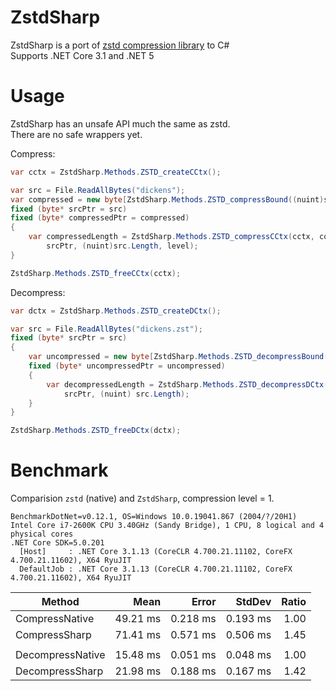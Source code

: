 # ZstdSharp
ZstdSharp is a port of [zstd compression library](https://github.com/facebook/zstd) to С#  
Supports .NET Core 3.1 and .NET 5

# Usage  

ZstdSharp has an unsafe API much the same as zstd.  
There are no safe wrappers yet.

Compress:

```c#
var cctx = ZstdSharp.Methods.ZSTD_createCCtx();

var src = File.ReadAllBytes("dickens");
var compressed = new byte[ZstdSharp.Methods.ZSTD_compressBound((nuint)src.Length)];
fixed (byte* srcPtr = src)
fixed (byte* compressedPtr = compressed)
{
    var compressedLength = ZstdSharp.Methods.ZSTD_compressCCtx(cctx, compressedPtr, (nuint)compressed.Length,
        srcPtr, (nuint)src.Length, level);
}

ZstdSharp.Methods.ZSTD_freeCCtx(cctx);
```

Decompress:
```c#
var dctx = ZstdSharp.Methods.ZSTD_createDCtx();

var src = File.ReadAllBytes("dickens.zst");
fixed (byte* srcPtr = src)
{
    var uncompressed = new byte[ZstdSharp.Methods.ZSTD_decompressBound(srcPtr, (nuint) src.Length)];
    fixed (byte* uncompressedPtr = uncompressed)
    {
        var decompressedLength = ZstdSharp.Methods.ZSTD_decompressDCtx(dctx, uncompressedPtr, (nuint) uncompressed.Length,
            srcPtr, (nuint) src.Length);
    }
}

ZstdSharp.Methods.ZSTD_freeDCtx(dctx);
```

# Benchmark

Comparision `zstd` (native) and `ZstdSharp`, compression level = 1.

```
BenchmarkDotNet=v0.12.1, OS=Windows 10.0.19041.867 (2004/?/20H1)
Intel Core i7-2600K CPU 3.40GHz (Sandy Bridge), 1 CPU, 8 logical and 4 physical cores
.NET Core SDK=5.0.201
  [Host]     : .NET Core 3.1.13 (CoreCLR 4.700.21.11102, CoreFX 4.700.21.11602), X64 RyuJIT
  DefaultJob : .NET Core 3.1.13 (CoreCLR 4.700.21.11102, CoreFX 4.700.21.11602), X64 RyuJIT
```

|           Method |     Mean |    Error |   StdDev | Ratio |
|----------------- |---------:|---------:|---------:|------:|
|   CompressNative | 49.21 ms | 0.218 ms | 0.193 ms |  1.00 |
|    CompressSharp | 71.41 ms | 0.571 ms | 0.506 ms |  1.45 |
|                  |          |          |          |       |
| DecompressNative | 15.48 ms | 0.051 ms | 0.048 ms |  1.00 |
|  DecompressSharp | 21.98 ms | 0.188 ms | 0.167 ms |  1.42 |
